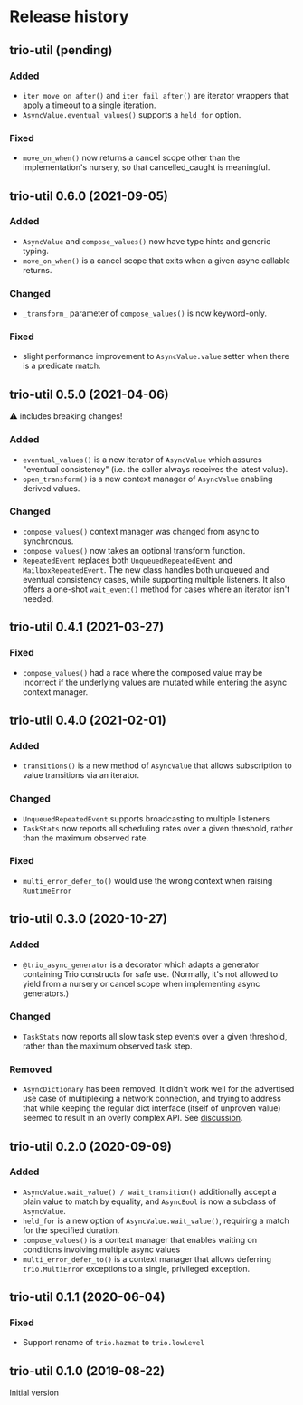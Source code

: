 # Release history

## trio-util (pending)
### Added
- `iter_move_on_after()` and `iter_fail_after()` are iterator wrappers
  that apply a timeout to a single iteration.
- `AsyncValue.eventual_values()` supports a `held_for` option.
### Fixed
- `move_on_when()` now returns a cancel scope other than the implementation's
  nursery, so that cancelled_caught is meaningful.

## trio-util 0.6.0 (2021-09-05)
### Added
- `AsyncValue` and `compose_values()` now have type hints and generic typing.
- `move_on_when()` is a cancel scope that exits when a given async callable
  returns.
### Changed
- `_transform_` parameter of `compose_values()` is now keyword-only.
### Fixed
- slight performance improvement to `AsyncValue.value` setter when there is a
  predicate match.

## trio-util 0.5.0 (2021-04-06)
⚠ includes breaking changes!
### Added
- `eventual_values()` is a new iterator of `AsyncValue` which assures
  "eventual consistency" (i.e. the caller always receives the latest value).
- `open_transform()` is a new context manager of `AsyncValue` enabling derived
  values.
### Changed
- `compose_values()` context manager was changed from async to synchronous.
- `compose_values()` now takes an optional transform function.
- `RepeatedEvent` replaces both `UnqueuedRepeatedEvent` and `MailboxRepeatedEvent`.
  The new class handles both unqueued and eventual consistency cases, while
  supporting multiple listeners.  It also offers a one-shot `wait_event()` method
  for cases where an iterator isn't needed.

## trio-util 0.4.1 (2021-03-27)
### Fixed
- `compose_values()` had a race where the composed value may be incorrect if
  the underlying values are mutated while entering the async context manager.

## trio-util 0.4.0 (2021-02-01)
### Added
- `transitions()` is a new method of `AsyncValue` that allows subscription
  to value transitions via an iterator.
### Changed
- `UnqueuedRepeatedEvent` supports broadcasting to multiple listeners
- `TaskStats` now reports all scheduling rates over a given threshold, rather
  than the maximum observed rate.
### Fixed
- `multi_error_defer_to()` would use the wrong context when raising `RuntimeError`

## trio-util 0.3.0 (2020-10-27)
### Added
- `@trio_async_generator` is a decorator which adapts a generator containing
  Trio constructs for safe use.  (Normally, it's not allowed to yield from a
  nursery or cancel scope when implementing async generators.)
### Changed
- `TaskStats` now reports all slow task step events over a given threshold,
  rather than the maximum observed task step.
### Removed
- `AsyncDictionary` has been removed.  It didn't work well for the advertised
  use case of multiplexing a network connection, and trying to address that
  while keeping the regular dict interface (itself of unproven value) seemed to
  result in an overly complex API.  See [discussion](https://github.com/groove-x/trio-util/issues/4).

## trio-util 0.2.0 (2020-09-09)
### Added
- `AsyncValue.wait_value() / wait_transition()` additionally accept a plain
  value to match by equality, and `AsyncBool` is now a subclass
  of `AsyncValue`.
- `held_for` is a new option of `AsyncValue.wait_value()`,
  requiring a match for the specified duration.
- `compose_values()` is a context manager that enables waiting on conditions
  involving multiple async values
- `multi_error_defer_to()` is a context manager that allows deferring
  `trio.MultiError` exceptions to a single, privileged exception.

## trio-util 0.1.1 (2020-06-04)
### Fixed
- Support rename of `trio.hazmat` to `trio.lowlevel`
 
## trio-util 0.1.0 (2019-08-22)
Initial version
